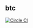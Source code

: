 ## btc

[![Circle CI](https://circleci.com/gh/sjlu/btc.svg?style=svg&circle-token=05b1dbdcb36c46fee200d8ebf6de3055d1cd5d22)](https://circleci.com/gh/sjlu/btc)
